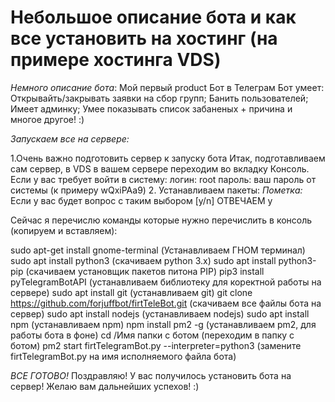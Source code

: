 # Небольшое описание бота и как все установить на хостинг (на примере хостинга VDS)

_Немного описание бота_:
Мой первый product Бот в Телеграм
Бот умеет: Открывайть/закрывать заявки на сбор групп; Банить пользователей; Имеет админку; Умее показывать список забаненых + причина и многое другое! :)

_Запускаем все на сервере:_

1.Очень важно подготовить сервер к запуску бота
Итак, подготавливаем сам сервер, в VDS в вашем сервере переходим во вкладку Консоль. Если у вас требует войти в систему:
логин: root
пароль: ваш пароль от системы (к примеру wQxiPAa9)
2. Устанавливаем пакеты:
*Пометка:* Если у вас будет вопрос с таким выбором [y/n] ОТВЕЧАЕМ y

Сейчас я перечислю команды которые нужно перечислить в консоль (копируем и вставляем):

sudo apt-get install gnome-terminal    (Устанавливаем ГНОМ терминал)
sudo apt install python3               (скачиваем python 3.x)
sudo apt install python3-pip           (скачиваем установщик пакетов питона PIP)
pip3 install pyTelegramBotAPI          (устанавливаем библиотеку для коректной работы на сервере)
sudo apt install git                   (устанавливаем git)
git clone https://github.com/forjuffbot/firtTeleBot.git       (скачиваем все файлы бота на сервер)
sudo apt install nodejs                (устанавливаем nodejs)
sudo apt install npm                   (устанавливаем npm)
npm install pm2 -g                     (устанавливаем pm2, для работы бота в фоне)
cd /Имя папки с ботом                  (переходим в папку с ботом)
pm2 start firtTelegramBot.py --interpreter=python3                 (замените firtTelegramBot.py на имя исполняемого файла бота)

_ВСЕ ГОТОВО!_
Поздравляю! У вас получилось установить бота на сервер! Желаю вам дальнейших успехов! :)
